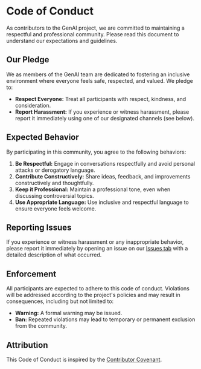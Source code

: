 # Code of Conduct

As contributors to the GenAI project, we are committed to maintaining a respectful and professional community. Please read this document to understand our expectations and guidelines.

## Our Pledge

We as members of the GenAI team are dedicated to fostering an inclusive environment where everyone feels safe, respected, and valued. We pledge to:

- **Respect Everyone:** Treat all participants with respect, kindness, and consideration.
- **Report Harassment:** If you experience or witness harassment, please report it immediately using one of our designated channels (see below).

## Expected Behavior

By participating in this community, you agree to the following behaviors:

1. **Be Respectful:** Engage in conversations respectfully and avoid personal attacks or derogatory language.
2. **Contribute Constructively:** Share ideas, feedback, and improvements constructively and thoughtfully.
3. **Keep it Professional:** Maintain a professional tone, even when discussing controversial topics.
4. **Use Appropriate Language:** Use inclusive and respectful language to ensure everyone feels welcome.

## Reporting Issues

If you experience or witness harassment or any inappropriate behavior, please report it immediately by opening an issue on our [Issues tab](https://github.com/NexelAI/GenAI/issues) with a detailed description of what occurred.

## Enforcement

All participants are expected to adhere to this code of conduct. Violations will be addressed according to the project's policies and may result in consequences, including but not limited to:

- **Warning:** A formal warning may be issued.
- **Ban:** Repeated violations may lead to temporary or permanent exclusion from the community.

## Attribution

This Code of Conduct is inspired by the [Contributor Covenant](https://www.contributor-covenant.org/).

